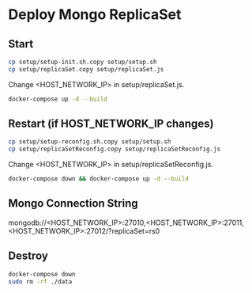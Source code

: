 # Deploy Mongo ReplicaSet

## Start
 
```bash
cp setup/setup-init.sh.copy setup/setup.sh
cp setup/replicaSet.copy setup/replicaSet.js
```
Change <HOST_NETWORK_IP> in setup/replicaSet.js.

```bash
docker-compose up -d --build
```
## Restart (if HOST_NETWORK_IP changes)
```bash
cp setup/setup-reconfig.sh.copy setup/setup.sh
cp setup/replicaSetReconfig.copy setup/replicaSetReconfig.js
```
Change <HOST_NETWORK_IP> in setup/replicaSetReconfig.js.
```bash
docker-compose down && docker-compose up -d --build
```

## Mongo Connection String
mongodb://<HOST_NETWORK_IP>:27010,<HOST_NETWORK_IP>:27011,<HOST_NETWORK_IP>:27012/?replicaSet=rs0

## Destroy
```bash
docker-compose down
sudo rm -rf ./data
```

